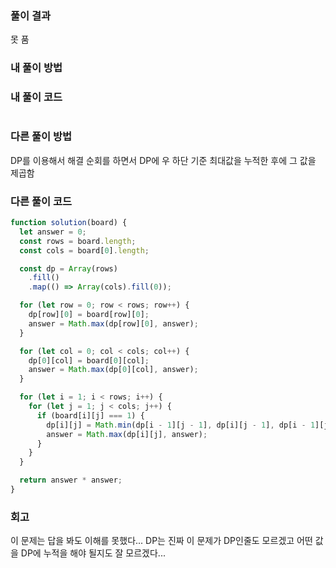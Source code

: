 ### 풀이 결과

못 품

### 내 풀이 방법

### 내 풀이 코드

```js

```

### 다른 풀이 방법

DP를 이용해서 해결
순회를 하면서 DP에 우 하단 기준 최대값을 누적한 후에 그 값을 제곱함

### 다른 풀이 코드

```js
function solution(board) {
  let answer = 0;
  const rows = board.length;
  const cols = board[0].length;

  const dp = Array(rows)
    .fill()
    .map(() => Array(cols).fill(0));

  for (let row = 0; row < rows; row++) {
    dp[row][0] = board[row][0];
    answer = Math.max(dp[row][0], answer);
  }

  for (let col = 0; col < cols; col++) {
    dp[0][col] = board[0][col];
    answer = Math.max(dp[0][col], answer);
  }

  for (let i = 1; i < rows; i++) {
    for (let j = 1; j < cols; j++) {
      if (board[i][j] === 1) {
        dp[i][j] = Math.min(dp[i - 1][j - 1], dp[i][j - 1], dp[i - 1][j]) + 1;
        answer = Math.max(dp[i][j], answer);
      }
    }
  }

  return answer * answer;
}
```

### 회고

이 문제는 답을 봐도 이해를 못했다...
DP는 진짜 이 문제가 DP인줄도 모르겠고 어떤 값을 DP에 누적을 해야 될지도 잘 모르겠다...
